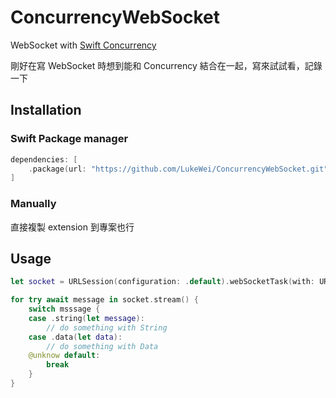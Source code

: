 # ConcurrencyWebSocket
WebSocket with [Swift Concurrency](https://docs.swift.org/swift-book/documentation/the-swift-programming-language/concurrency/)

剛好在寫 WebSocket 時想到能和 Concurrency 結合在一起，寫來試試看，記錄一下

## Installation

### Swift Package manager

```swift
dependencies: [
    .package(url: "https://github.com/LukeWei/ConcurrencyWebSocket.git", .upToNextMajor(from: "1.0.0"))
]
```
### Manually

直接複製 extension 到專案也行

## Usage

```swift
let socket = URLSession(configuration: .default).webSocketTask(with: URL(string: "wss://...")!)

for try await message in socket.stream() {
    switch msssage {
    case .string(let message):
        // do something with String
    case .data(let data):
        // do something with Data
    @unknow default:
        break
    }
}
```
